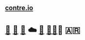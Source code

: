 ## [contre.io](https://contre.io)
# [🐧](https://github.com/contre95/.dotfiles) [🐋](https://hub.docker.com/u/contre95) [:snake:](https://github.com/contre95/gmail-2-mysql) :cloud: [🔐](https://blog.lucascontre.site/2020/04/15/creating-a-gpg-key/) [🧑‍💻](https://blog.lucascontre.site)🚴 🇦🇷

